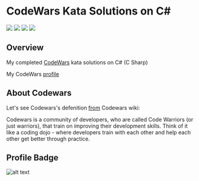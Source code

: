 # CodeWars Kata Solutions on C#


[![](http://hits.dwyl.com/a-kozhanov/codewars_csharp.svg)](http://hits.dwyl.com/a-kozhanov/codewars_csharp)
![](https://img.shields.io/github/languages/top/a-kozhanov/codewars_csharp?style=flat-square)
![](https://img.shields.io/github/languages/code-size/a-kozhanov/codewars_csharp?style=flat-square)
![](https://img.shields.io/github/last-commit/a-kozhanov/codewars_csharp?style=flat-square)


## Overview
My completed [CodeWars][1] kata solutions on C# (C Sharp)

My CodeWars [profile](https://www.codewars.com/users/a.kozhanov)

## About Codewars
Let's  see  Codewars's  defenition [from](https://github.com/Codewars/codewars.com/wiki/About-Codewars)  Codewars  wiki:

Codewars is a community of developers, who are called Code Warriors (or just warriors), that train on improving their development skills. Think of it like a coding dojo - where developers train with each other and help each other get better through practice.

## Profile Badge
![alt text](https://www.codewars.com/users/a.kozhanov/badges/large)


[1]: https://www.codewars.com/

